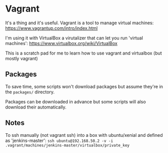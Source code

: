 # Vagrant
It's a thing and it's useful.  Vagrant is a tool to manage virtual machines: https://www.vagrantup.com/intro/index.html

I'm using it with VirtualBox a virutalizer that can let you run 'virtual machines': https://www.virtualbox.org/wiki/VirtualBox

This is a scratch pad for me to learn how to use vagrant and virtualbox (but mostly vagrant)

## Packages
To save time, some scripts won't download packages but assume they're in the `packages/` directory.

Packages can be downloaded in advance but some scripts will also download their automatically.

## Notes
To ssh manually (not vagrant ssh) into a box with ubuntu/xenial and defined as 'jenkins-master':
`ssh ubuntu@192.168.50.2 -v -i .vagrant/machines/jenkins-master/virtualbox/private_key`
